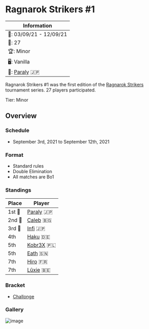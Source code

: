 # Ragnarok Strikers #1

|Information|
|-|
|:calendar:: 03/09/21 - 12/09/21|
|:busts_in_silhouette:: 27|
|:trophy:: Minor|
|:desktop_computer:: Vanilla|
|:1st_place_medal:: [Paraly](../../players/japanese/paraly.md) :jp:|

Ragnarok Strikers #1 was the first edition of the [Ragnarok Strikers](ragnamain.md) tournament series.
27 players participated.

Tier: Minor

## Overview 

### Schedule
- September 3rd, 2021 to September 12th, 2021

### Format
- Standard rules
- Double Elimination
- All matches are Bo1

### Standings

|Place|Player|
|-|-|
|1st :1st_place_medal:|[Paraly](../../players/japanese/paraly.md) :jp:|
|2nd :2nd_place_medal:|[Caleb](../../players/bulgarian/caleb.md) :bulgaria:|
|3rd :3rd_place_medal:|[Infi](../../players/japanese/infi.md) :jp:|
|4th|[Haku](../../players/german/haku.md) :de:|
|5th|[Kobr3X](../../players/polish/kobr3x.md) :poland:|
|5th|[Eath](../../players/senegalese/eath.md) :senegal:|
|7th|[Hiro](../../players/french/vivi.md) :fr:|
|7th|[Lûxie](../../players/belgian/luxie.md) :belgium:|

### Bracket
- [Challonge](https://challonge.com/que4sna4)

### Gallery  

![image](https://github.com/inabikarilibrary/inalib/assets/110833255/7ed13a3f-9516-413b-8969-6ac3d37784ab)


